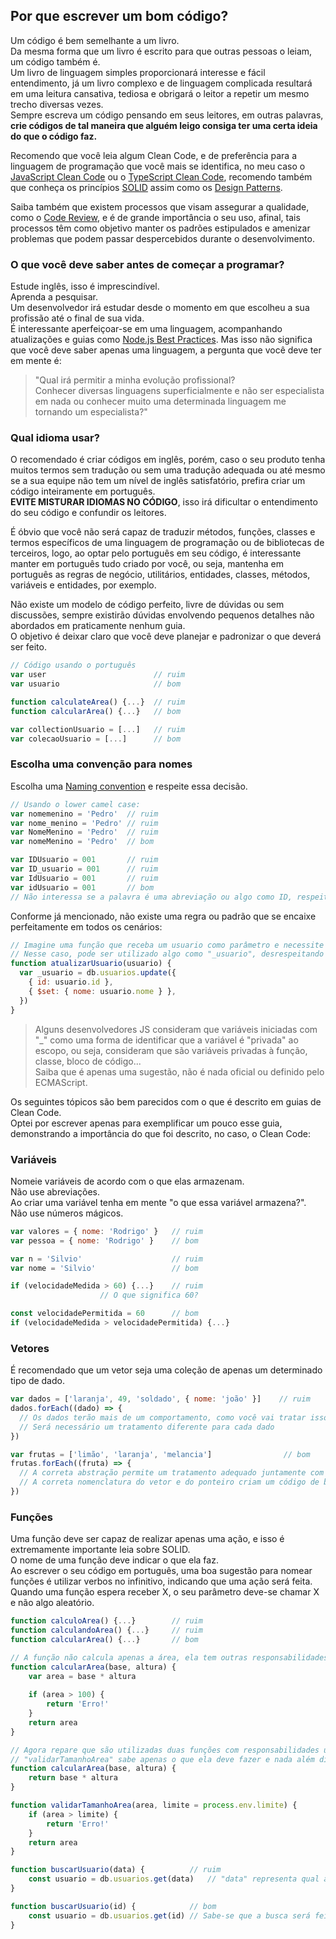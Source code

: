 ## Por que escrever um bom código?
Um código é bem semelhante a um livro.  
Da mesma forma que um livro é escrito para que outras pessoas o leiam, um código também é.  
Um livro de linguagem simples proporcionará interesse e fácil entendimento, já um livro complexo e de linguagem complicada resultará em uma leitura cansativa, tediosa e obrigará o leitor a repetir um mesmo trecho diversas vezes.  
Sempre escreva um código pensando em seus leitores, em outras palavras, **crie códigos de tal maneira que alguém leigo consiga ter uma certa ideia do que o código faz.**

Recomendo que você leia algum Clean Code, e de preferência para a linguagem de programação que você mais se identifica, no meu caso o [JavaScript Clean Code](https://github.com/ryanmcdermott/clean-code-javascript) ou o [TypeScript Clean Code](https://github.com/labs42io/clean-code-typescript), recomendo também que conheça os princípios [SOLID](https://en.wikipedia.org/wiki/SOLID) assim como os [Design Patterns](https://en.wikipedia.org/wiki/Software_design_pattern).

Saiba também que existem processos que visam assegurar a qualidade, como o [Code Review](https://en.wikipedia.org/wiki/Code_review), e é de grande importância o seu uso, afinal, tais processos têm como objetivo manter os padrões estipulados e amenizar problemas que podem passar despercebidos durante o desenvolvimento.  

### O que você deve saber antes de começar a programar?
Estude inglês, isso é imprescindível.  
Aprenda a pesquisar.  
Um desenvolvedor irá estudar desde o momento em que escolheu a sua profissão até o final de sua vida.  
É interessante aperfeiçoar-se em uma linguagem, acompanhando atualizações e guias como [Node.js Best Practices](https://github.com/goldbergyoni/nodebestpractices). Mas isso não significa que você deve saber apenas uma linguagem, a pergunta que você deve ter em mente é:  
> "Qual irá permitir a minha evolução profissional?  
> Conhecer diversas linguagens superficialmente e não ser especialista em nada ou conhecer muito uma determinada linguagem me tornando um especialista?"  

### Qual idioma usar?
O recomendado é criar códigos em inglês, porém, caso o seu produto tenha muitos termos sem tradução ou sem uma tradução adequada ou até mesmo se a sua equipe não tem um nível de inglês satisfatório, prefira criar um código inteiramente em português.  
**EVITE MISTURAR IDIOMAS NO CÓDIGO**, isso irá dificultar o entendimento do seu código e confundir os leitores.  

É óbvio que você não será capaz de traduzir métodos, funções, classes e termos específicos de uma linguagem de programação ou de bibliotecas de terceiros, logo, ao optar pelo português em seu código, é interessante manter em português tudo criado por você, ou seja, mantenha em português as regras de negócio, utilitários, entidades, classes, métodos, variáveis e entidades, por exemplo.

Não existe um modelo de código perfeito, livre de dúvidas ou sem discussões, sempre existirão dúvidas envolvendo pequenos detalhes não abordados em praticamente nenhum guia.  
O objetivo é deixar claro que você deve planejar e padronizar o que deverá ser feito.

```JavaScript
// Código usando o português
var user                        // ruim
var usuario                     // bom

function calculateArea() {...}  // ruim
function calcularArea() {...}   // bom

var collectionUsuario = [...]   // ruim
var colecaoUsuario = [...]      // bom
```

### Escolha uma convenção para nomes
Escolha uma [Naming convention](https://en.wikipedia.org/wiki/Naming_convention_(programming)) e respeite essa decisão.  

```JavaScript
// Usando o lower camel case:
var nomemenino = 'Pedro'  // ruim
var nome_menino = 'Pedro' // ruim
var NomeMenino = 'Pedro'  // ruim
var nomeMenino = 'Pedro'  // bom

var IDUsuario = 001       // ruim
var ID_usuario = 001      // ruim
var IdUsuario = 001       // ruim
var idUsuario = 001       // bom
// Não interessa se a palavra é uma abreviação ou algo como ID, respeite o padrão escolhido
```

Conforme já mencionado, não existe uma regra ou padrão que se encaixe perfeitamente em todos os cenários:

```JavaScript
// Imagine uma função que receba um usuario como parâmetro e necessite de uma variável com o nome usuário
// Nesse caso, pode ser utilizado algo como "_usuario", desrespeitando a convenção de nomes
function atualizarUsuario(usuario) {
  var _usuario = db.usuarios.update({
    { id: usuario.id },
    { $set: { nome: usuario.nome } },
  })
}
```

> Alguns desenvolvedores JS consideram que variáveis iniciadas com "_" como uma forma de identificar que a variável é "privada" ao escopo, ou seja, consideram que são variáveis privadas à função, classe, bloco de código...  
> Saiba que é apenas uma sugestão, não é nada oficial ou definido pelo ECMAScript.  

Os seguintes tópicos são bem parecidos com o que é descrito em guias de Clean Code.  
Optei por escrever apenas para exemplificar um pouco esse guia, demonstrando a importância do que foi descrito, no caso, o Clean Code:  

### Variáveis
Nomeie variáveis de acordo com o que elas armazenam.  
Não use abreviações.  
Ao criar uma variável tenha em mente "o que essa variável armazena?".  
Não use números mágicos.  

```JavaScript
var valores = { nome: 'Rodrigo' }	// ruim
var pessoa = { nome: 'Rodrigo' } 	// bom

var n = 'Silvio'                  	// ruim
var nome = 'Silvio'               	// bom

if (velocidadeMedida > 60) {...}	// ruim
					// O que significa 60?

const velocidadePermitida = 60    	// bom
if (velocidadeMedida > velocidadePermitida) {...}
```

### Vetores
É recomendado que um vetor seja uma coleção de apenas um determinado tipo de dado.

```JavaScript
var dados = ['laranja', 49, 'soldado', { nome: 'joão' }]    // ruim
dados.forEach((dado) => {
  // Os dados terão mais de um comportamento, como você vai tratar isso?
  // Será necessário um tratamento diferente para cada dado
})

var frutas = ['limão', 'laranja', 'melancia']                // bom
frutas.forEach((fruta) => {
  // A correta abstração permite um tratamento adequado juntamente com um único comportamento
  // A correta nomenclatura do vetor e do ponteiro criam um código de boa legibilidade
})
```

### Funções
Uma função deve ser capaz de realizar apenas uma ação, e isso é extremamente importante leia sobre SOLID.  
O nome de uma função deve indicar o que ela faz.  
Ao escrever o seu código em português, uma boa sugestão para nomear funções é utilizar verbos no infinitivo, indicando que uma ação será feita.  
Quando uma função espera receber X, o seu parâmetro deve-se chamar X e não algo aleatório.  

```JavaScript
function calculoArea() {...}		// ruim
function calculandoArea() {...}		// ruim
function calcularArea() {...}		// bom

// A função não calcula apenas a área, ela tem outras responsabilidades
function calcularArea(base, altura) {
	var area = base * altura	
	
	if (area > 100) {
		return 'Erro!'
	}
	return area
}

// Agora repare que são utilizadas duas funções com responsabilidades únicas
// "validarTamanhoArea" sabe apenas o que ela deve fazer e nada além disso
function calcularArea(base, altura) {
	return base * altura
}

function validarTamanhoArea(area, limite = process.env.limite) {
	if (area > limite) {
		return 'Erro!'
	}
	return area
}

function buscarUsuario(data) {			// ruim
	const usuario = db.usuarios.get(data)	// "data" representa qual atributo na entidade referente ao usuário?
}

function buscarUsuario(id) {			// bom
	const usuario = db.usuarios.get(id)	// Sabe-se que a busca será feita pela chave única do usuário
}
```
